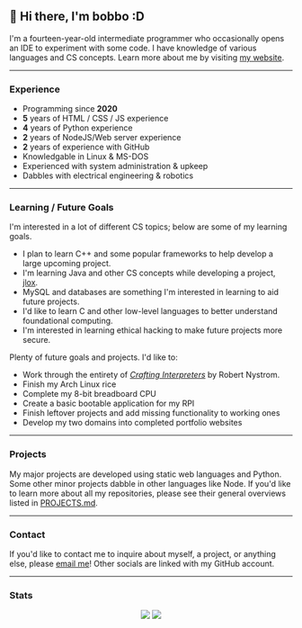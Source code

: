 ## 👋 Hi there, I'm bobbo :D

I'm a fourteen-year-old intermediate programmer who occasionally opens an IDE to experiment with some code. I have knowledge of various languages and CS concepts. Learn more about me by visiting [my website](https://bobboe.live).

---

### Experience

* Programming since **2020**
* **5** years of HTML / CSS / JS experience
* **4** years of Python experience
* **2** years of NodeJS/Web server experience
* **2** years of experience with GitHub
* Knowledgable in Linux & MS-DOS
* Experienced with system administration & upkeep
* Dabbles with electrical engineering & robotics

---

### Learning / Future Goals

I'm interested in a lot of different CS topics; below are some of my learning goals.

* I plan to learn C++ and some popular frameworks to help develop a large upcoming project.
* I'm learning Java and other CS concepts while developing a project, [jlox](https://github.com/bqbbo/jlox-interpreter).
* MySQL and databases are something I'm interested in learning to aid future projects.
* I'd like to learn C and other low-level languages to better understand foundational computing.
* I'm interested in learning ethical hacking to make future projects more secure.

Plenty of future goals and projects. I'd like to:

* Work through the entirety of *[Crafting Interpreters](https://craftinginterpreters.com)* by Robert Nystrom.
* Finish my Arch Linux rice
* Complete my 8-bit breadboard CPU
* Create a basic bootable application for my RPI
* Finish leftover projects and add missing functionality to working ones
* Develop my two domains into completed portfolio websites

---

### Projects

My major projects are developed using static web languages and Python. Some other minor projects dabble in other languages like Node. If you'd like to learn more about all my repositories, please see their general overviews listed in [PROJECTS.md](https://github.com/bqbbo/bqbbo/blob/main/PROJECTS.md).

---

### Contact

If you'd like to contact me to inquire about myself, a project, or anything else, please [email me](mailto:bobbye23899@gmail.com)! Other socials are linked with my GitHub account.

---

### Stats
<p align="center"> <img src="https://github-readme-stats.vercel.app/api?username=bqbbo&show_icons=true&theme=merko" /> <img src="https://github-readme-stats.vercel.app/api/top-langs/?username=bqbbo&theme=merko&layout=compact" /> </p>
